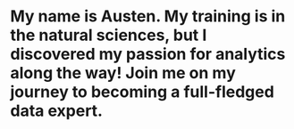 # My name is Austen. My training is in the natural sciences, but I discovered my passion for analytics along the way! Join me on my journey to becoming a full-fledged data expert.  
